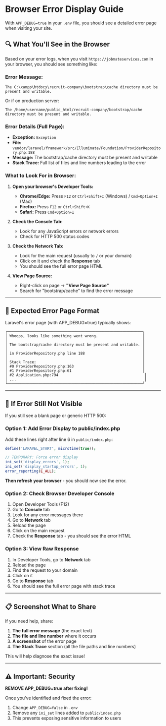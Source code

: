 # Browser Error Display Guide

With `APP_DEBUG=true` in your `.env` file, you should see a detailed error page when visiting your site.

## 🔍 What You'll See in the Browser

Based on your error logs, when you visit `https://jobmateservices.com` in your browser, you should see something like:

### **Error Message:**
```
The C:\xampp\htdocs\recruit-company\bootstrap\cache directory must be present and writable.
```

Or if on production server:
```
The /home/username/public_html/recruit-company/bootstrap/cache directory must be present and writable.
```

### **Error Details (Full Page):**
- **Exception:** `Exception`
- **File:** `vendor/laravel/framework/src/Illuminate/Foundation/ProviderRepository.php:188`
- **Message:** The bootstrap/cache directory must be present and writable
- **Stack Trace:** Full list of files and line numbers leading to the error

### **What to Look For in Browser:**

1. **Open your browser's Developer Tools:**
   - **Chrome/Edge:** Press `F12` or `Ctrl+Shift+I` (Windows) / `Cmd+Option+I` (Mac)
   - **Firefox:** Press `F12` or `Ctrl+Shift+K`
   - **Safari:** Press `Cmd+Option+I`

2. **Check the Console Tab:**
   - Look for any JavaScript errors or network errors
   - Check for HTTP 500 status codes

3. **Check the Network Tab:**
   - Look for the main request (usually to `/` or your domain)
   - Click on it and check the **Response** tab
   - You should see the full error page HTML

4. **View Page Source:**
   - Right-click on page → **"View Page Source"**
   - Search for "bootstrap/cache" to find the error message

---

## 📸 Expected Error Page Format

Laravel's error page (with APP_DEBUG=true) typically shows:

```
┌─────────────────────────────────────────────────────────────┐
│ Whoops, looks like something went wrong.                    │
│                                                             │
│ The bootstrap/cache directory must be present and writable. │
│                                                             │
│ in ProviderRepository.php line 188                          │
│                                                             │
│ Stack Trace:                                                │
│ #0 ProviderRepository.php:163                               │
│ #1 ProviderRepository.php:61                                │
│ #2 Application.php:794                                       │
│ ...                                                          │
└─────────────────────────────────────────────────────────────┘
```

---

## 🔧 If Error Still Not Visible

If you still see a blank page or generic HTTP 500:

### **Option 1: Add Error Display to public/index.php**

Add these lines right after line 6 in `public/index.php`:

```php
define('LARAVEL_START', microtime(true));

// TEMPORARY: Force error display
ini_set('display_errors', 1);
ini_set('display_startup_errors', 1);
error_reporting(E_ALL);
```

**Then refresh your browser** - you should now see the error.

### **Option 2: Check Browser Developer Console**

1. Open Developer Tools (F12)
2. Go to **Console** tab
3. Look for any error messages there
4. Go to **Network** tab
5. Reload the page
6. Click on the main request
7. Check the **Response** tab - you should see the error HTML

### **Option 3: View Raw Response**

1. In Developer Tools, go to **Network** tab
2. Reload the page
3. Find the request to your domain
4. Click on it
5. Go to **Response** tab
6. You should see the full error page with stack trace

---

## 📋 Screenshot What to Share

If you need help, share:

1. **The full error message** (the exact text)
2. **The file and line number** where it occurs
3. **A screenshot** of the error page
4. **The Stack Trace** section (all the file paths and line numbers)

This will help diagnose the exact issue!

---

## ⚠️ Important: Security

**REMOVE APP_DEBUG=true after fixing!**

Once you've identified and fixed the error:
1. Change `APP_DEBUG=false` in `.env`
2. Remove any `ini_set` lines added to `public/index.php`
3. This prevents exposing sensitive information to users

